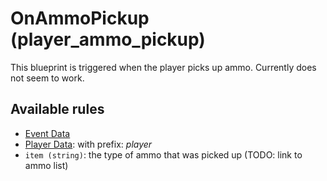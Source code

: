 # OnAmmoPickup (player_ammo_pickup)

This blueprint is triggered when the player picks up ammo. Currently does not seem to work.

## Available rules

- [Event Data](GlobalEventData.md)
- [Player Data](GlobalPlayerData.md): with prefix: *player*
- `item (string)`: the type of ammo that was picked up (TODO: link to ammo list)
